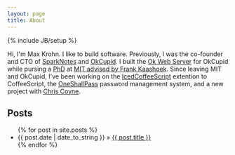 ```yaml
---
layout: page
title: About
---
```

{% include JB/setup %}

Hi, I'm Max Krohn.  I like to build software.  Previously, I was
the co-founder and CTO of [SparkNotes](http://www.sparknotes.com)
and [OkCupid](http://okcupid.com).  I built the [Ok Web Server](https://okws.org)
for OkCupid while pursing a [PhD](http://pdos.csail.mit.edu/~max/docs/krohn-thesis.pdf)
at [MIT advised by Frank Kaashoek](http://pdos.csail.mit.edu). Since leaving MIT
and OkCupid, I've been working on the [IcedCoffeeScript](https://maxtaco.github.com/coffee-script)
extention to CoffeeScript, the [OneShallPass](https://oneshallpass.com) password
management system, and a new project with [Chris Coyne](http://malgorithms.com).


## Posts

<ul class="posts">
  {% for post in site.posts %}
    <li><span>{{ post.date | date_to_string }}</span> &raquo; <a href="{{ BASE_PATH }}{{ post.url }}">{{ post.title }}</a></li>
  {% endfor %}
</ul>

